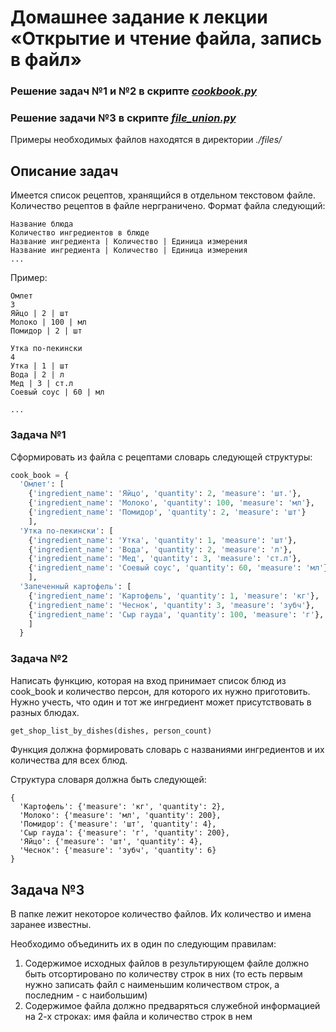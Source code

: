 # Домашнее задание к лекции «Открытие и чтение файла, запись в файл»

### Решение задач №1 и №2 в скрипте <u>*cookbook.py*</u>

### Решение задачи №3 в скрипте <u>*file_union.py*</u>

Примеры необходимых файлов находятся в директории *./files/* 



## Описание задач

Имеется список рецептов, хранящийся в отдельном текстовом файле. Количество рецептов в файле нерграничено. 
Формат файла следующий:
```
Название блюда
Количество ингредиентов в блюде
Название ингредиента | Количество | Единица измерения
Название ингредиента | Количество | Единица измерения
...
```

Пример:
```
Омлет
3
Яйцо | 2 | шт
Молоко | 100 | мл
Помидор | 2 | шт

Утка по-пекински
4
Утка | 1 | шт
Вода | 2 | л
Мед | 3 | ст.л
Соевый соус | 60 | мл

...
```

### Задача №1
Сформировать из файла с рецептами словарь следующей структуры:
```python
cook_book = {
  'Омлет': [
    {'ingredient_name': 'Яйцо', 'quantity': 2, 'measure': 'шт.'},
    {'ingredient_name': 'Молоко', 'quantity': 100, 'measure': 'мл'},
    {'ingredient_name': 'Помидор', 'quantity': 2, 'measure': 'шт'}
    ],
  'Утка по-пекински': [
    {'ingredient_name': 'Утка', 'quantity': 1, 'measure': 'шт'},
    {'ingredient_name': 'Вода', 'quantity': 2, 'measure': 'л'},
    {'ingredient_name': 'Мед', 'quantity': 3, 'measure': 'ст.л'},
    {'ingredient_name': 'Соевый соус', 'quantity': 60, 'measure': 'мл'}
    ],
  'Запеченный картофель': [
    {'ingredient_name': 'Картофель', 'quantity': 1, 'measure': 'кг'},
    {'ingredient_name': 'Чеснок', 'quantity': 3, 'measure': 'зубч'},
    {'ingredient_name': 'Сыр гауда', 'quantity': 100, 'measure': 'г'},
    ]
  }
```

### Задача №2
Написать функцию, которая на вход принимает список блюд из cook_book и количество персон, 
для которого их нужно приготовить. Нужно учесть, что один и тот же ингредиент может присутствовать в разных блюдах.
```python
get_shop_list_by_dishes(dishes, person_count)
```
Функция должна формировать словарь с названиями ингредиентов и их количества для всех блюд.

Структура словаря должна быть следующей:
```
{
  'Картофель': {'measure': 'кг', 'quantity': 2},
  'Молоко': {'measure': 'мл', 'quantity': 200},
  'Помидор': {'measure': 'шт', 'quantity': 4},
  'Сыр гауда': {'measure': 'г', 'quantity': 200},
  'Яйцо': {'measure': 'шт', 'quantity': 4},
  'Чеснок': {'measure': 'зубч', 'quantity': 6}
}
```
## Задача №3
В папке лежит некоторое количество файлов. Их количество и имена заранее известны.

Необходимо объединить их в один по следующим правилам:
1. Содержимое исходных файлов в результирующем файле должно быть отсортировано по количеству строк в них 
(то есть первым нужно записать файл с наименьшим количеством строк, а последним - с наибольшим)
2. Содержимое файла должно предваряться служебной информацией на 2-х строках: имя файла и количество строк в нем